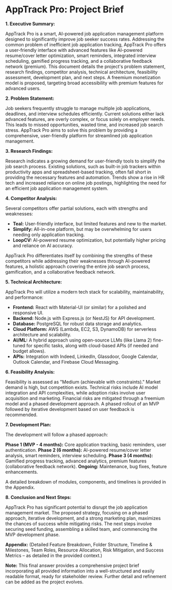 # AppTrack Pro: Project Brief

**1. Executive Summary:**

AppTrack Pro is a smart, AI-powered job application management platform designed to significantly improve job seeker success rates.  Addressing the common problem of inefficient job application tracking, AppTrack Pro offers a user-friendly interface with advanced features like AI-powered resume/cover letter optimization, smart reminders, integrated interview scheduling, gamified progress tracking, and a collaborative feedback network (premium). This document details the project's problem statement, research findings, competitor analysis, technical architecture, feasibility assessment, development plan, and next steps.  A freemium monetization model is proposed, targeting broad accessibility with premium features for advanced users.


**2. Problem Statement:**

Job seekers frequently struggle to manage multiple job applications, deadlines, and interview schedules efficiently.  Current solutions either lack advanced features, are overly complex, or focus solely on employer needs.  This leads to missed opportunities, wasted time, and increased job search stress. AppTrack Pro aims to solve this problem by providing a comprehensive, user-friendly platform for streamlined job application management.


**3. Research Findings:**

Research indicates a growing demand for user-friendly tools to simplify the job search process.  Existing solutions, such as built-in job trackers within productivity apps and spreadsheet-based tracking, often fall short in providing the necessary features and automation.  Trends show a rise in HR tech and increased reliance on online job postings, highlighting the need for an efficient job application management system.


**4. Competitor Analysis:**

Several competitors offer partial solutions, each with strengths and weaknesses:

* **Teal:** User-friendly interface, but limited features and new to the market.
* **Simplify:** All-in-one platform, but may be overwhelming for users needing only application tracking.
* **LoopCV:** AI-powered resume optimization, but potentially higher pricing and reliance on AI accuracy.

AppTrack Pro differentiates itself by combining the strengths of these competitors while addressing their weaknesses through AI-powered features, a holistic approach covering the entire job search process, gamification, and a collaborative feedback network.


**5. Technical Architecture:**

AppTrack Pro will utilize a modern tech stack for scalability, maintainability, and performance:

* **Frontend:** React with Material-UI (or similar) for a polished and responsive UI.
* **Backend:** Node.js with Express.js (or NestJS) for API development.
* **Database:** PostgreSQL for robust data storage and analytics.
* **Cloud Platform:** AWS (Lambda, EC2, S3, DynamoDB) for serverless architecture and scalability.
* **AI/ML:**  A hybrid approach using open-source LLMs (like Llama 2) fine-tuned for specific tasks, along with cloud-based APIs (if needed and budget allows).
* **APIs:** Integration with Indeed, LinkedIn, Glassdoor, Google Calendar, Outlook Calendar, and Firebase Cloud Messaging.


**6. Feasibility Analysis:**

Feasibility is assessed as "Medium (achievable with constraints)."  Market demand is high, but competition exists.  Technical risks include AI model integration and API complexities, while adoption risks involve user acquisition and marketing.  Financial risks are mitigated through a freemium model and a phased development approach.  A phased rollout of an MVP followed by iterative development based on user feedback is recommended.


**7. Development Plan:**

The development will follow a phased approach:

**Phase 1 (MVP - 4 months):** Core application tracking, basic reminders, user authentication.
**Phase 2 (6 months):** AI-powered resume/cover letter analysis, smart reminders, interview scheduling.
**Phase 3 (4 months):** Gamified progress tracking, advanced analytics, premium features (collaborative feedback network).
**Ongoing:** Maintenance, bug fixes, feature enhancements.

A detailed breakdown of modules, components, and timelines is provided in the Appendix.


**8. Conclusion and Next Steps:**

AppTrack Pro has significant potential to disrupt the job application management market.  The proposed strategy, focusing on a phased approach, iterative development, and a strong marketing plan, maximizes the chances of success while mitigating risks.  The next steps involve securing seed funding, assembling a skilled team, and commencing the MVP development phase.


**Appendix:**  (Detailed Feature Breakdown, Folder Structure, Timeline & Milestones, Team Roles, Resource Allocation, Risk Mitigation, and Success Metrics – as detailed in the provided context.)


**Note:** This final answer provides a comprehensive project brief incorporating all provided information into a well-structured and easily readable format, ready for stakeholder review.  Further detail and refinement can be added as the project evolves.